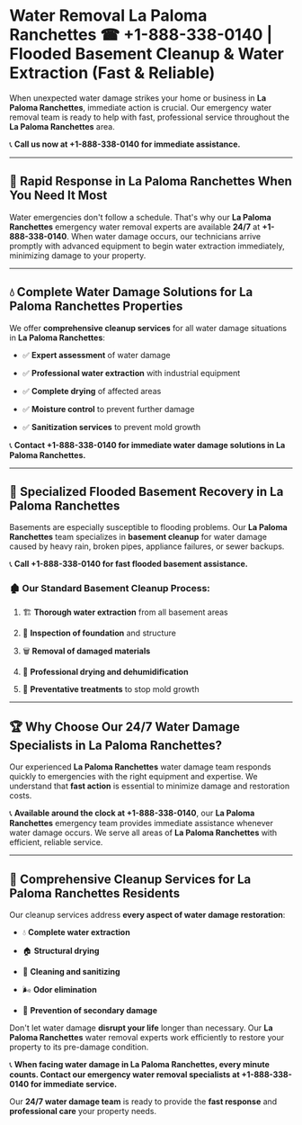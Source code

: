 # Water Removal La Paloma Ranchettes ☎ +1-888-338-0140 | Flooded Basement Cleanup & Water Extraction (Fast & Reliable)

When unexpected water damage strikes your home or business in **La Paloma Ranchettes**, immediate action is crucial. Our emergency water removal team is ready to help with fast, professional service throughout the **La Paloma Ranchettes** area. 

📞 **Call us now at +1-888-338-0140 for immediate assistance.**
---
## 🚀 Rapid Response in La Paloma Ranchettes When You Need It Most
Water emergencies don't follow a schedule. That's why our **La Paloma Ranchettes** emergency water removal experts are available **24/7** at **+1-888-338-0140**. When water damage occurs, our technicians arrive promptly with advanced equipment to begin water extraction immediately, minimizing damage to your property.
---
## 💧 Complete Water Damage Solutions for La Paloma Ranchettes Properties
We offer **comprehensive cleanup services** for all water damage situations in **La Paloma Ranchettes**:
- ✅ **Expert assessment** of water damage  
- ✅ **Professional water extraction** with industrial equipment  
- ✅ **Complete drying** of affected areas  
- ✅ **Moisture control** to prevent further damage  
- ✅ **Sanitization services** to prevent mold growth  
📞 **Contact +1-888-338-0140 for immediate water damage solutions in La Paloma Ranchettes.**
---
## 🌊 Specialized Flooded Basement Recovery in La Paloma Ranchettes
Basements are especially susceptible to flooding problems. Our **La Paloma Ranchettes** team specializes in **basement cleanup** for water damage caused by heavy rain, broken pipes, appliance failures, or sewer backups. 
📞 **Call +1-888-338-0140 for fast flooded basement assistance.**
### 🏚️ Our Standard Basement Cleanup Process:
1. 🏗️ **Thorough water extraction** from all basement areas  
2. 🔎 **Inspection of foundation** and structure  
3. 🗑️ **Removal of damaged materials**  
4. 💨 **Professional drying and dehumidification**  
5. 🚫 **Preventative treatments** to stop mold growth  
---
## 🏆 Why Choose Our 24/7 Water Damage Specialists in La Paloma Ranchettes?
Our experienced **La Paloma Ranchettes** water damage team responds quickly to emergencies with the right equipment and expertise. We understand that **fast action** is essential to minimize damage and restoration costs.
📞 **Available around the clock at +1-888-338-0140**, our **La Paloma Ranchettes** emergency team provides immediate assistance whenever water damage occurs. We serve all areas of **La Paloma Ranchettes** with efficient, reliable service.
---
## 🧹 Comprehensive Cleanup Services for La Paloma Ranchettes Residents
Our cleanup services address **every aspect of water damage restoration**:
- 💧 **Complete water extraction**  
- 🏠 **Structural drying**  
- 🧼 **Cleaning and sanitizing**  
- 🌬️ **Odor elimination**  
- 🚫 **Prevention of secondary damage**  
Don't let water damage **disrupt your life** longer than necessary. Our **La Paloma Ranchettes** water removal experts work efficiently to restore your property to its pre-damage condition.
📞 **When facing water damage in La Paloma Ranchettes, every minute counts. Contact our emergency water removal specialists at +1-888-338-0140 for immediate service.**
Our **24/7 water damage team** is ready to provide the **fast response** and **professional care** your property needs.
